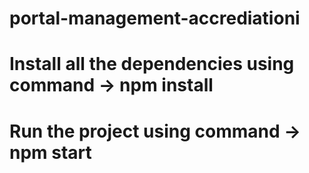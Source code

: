 # portal-management-accrediationi


# Install all the dependencies using command -> npm install

# Run the project using command -> npm start
